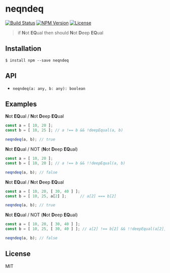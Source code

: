 # neqndeq
[![Build Status](https://img.shields.io/travis/mohayonao/neqndeq.svg?style=flat-square)](https://travis-ci.org/mohayonao/neqndeq)
[![NPM Version](https://img.shields.io/npm/v/neqndeq.svg?style=flat-square)](https://www.npmjs.org/package/neqndeq)
[![License](https://img.shields.io/badge/license-MIT-brightgreen.svg?style=flat-square)](http://mohayonao.mit-license.org/)

> if **N**ot **EQ**ual then should **N**ot **D**eep **EQ**ual

## Installation

```
$ install npm --save neqndeq
```

## API

- `neqndeq(a: any, b: any): boolean`

## Examples

**N**ot **EQ**ual / **N**ot **D**eep **EQ**ual
```js
const a = [ 10, 20 ];
const b = [ 10, 25 ]; // a !== b && !deepEqual(a, b)

neqndeq(a, b); // true
```

**N**ot **EQ**ual / NOT (**N**ot **D**eep **EQ**ual)
```js
const a = [ 10, 20 ];
const b = [ 10, 20 ]; // a !== b && !!deepEqual(a, b)

neqndeq(a, b); // false
```

**N**ot **EQ**ual / **N**ot **D**eep **EQ**ual
```js
const a = [ 10, 20, [ 30, 40 ] ];
const b = [ 10, 25, a[2] ];      // a[2] === b[2]

neqndeq(a, b); // true
```

**N**ot **EQ**ual / NOT (**N**ot **D**eep **EQ**ual)
```js
const a = [ 10, 20, [ 30, 40 ] ];
const b = [ 10, 25, [ 30, 40 ] ]; // a[2] !== b[2] && !!deepEqual(a[2], b[2])

neqndeq(a, b); // false
```

## License

MIT
